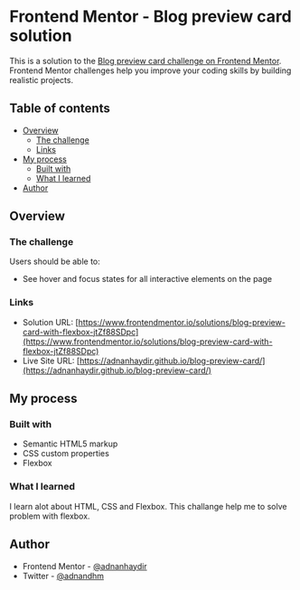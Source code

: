 # Frontend Mentor - Blog preview card solution

This is a solution to the [Blog preview card challenge on Frontend Mentor](https://www.frontendmentor.io/challenges/blog-preview-card-ckPaj01IcS). Frontend Mentor challenges help you improve your coding skills by building realistic projects. 

## Table of contents

- [Overview](#overview)
  - [The challenge](#the-challenge)
  - [Links](#links)
- [My process](#my-process)
  - [Built with](#built-with)
  - [What I learned](#what-i-learned)
- [Author](#author)

## Overview

### The challenge

Users should be able to:

- See hover and focus states for all interactive elements on the page

### Links

- Solution URL: [https://www.frontendmentor.io/solutions/blog-preview-card-with-flexbox-jtZf88SDpc](https://www.frontendmentor.io/solutions/blog-preview-card-with-flexbox-jtZf88SDpc)
- Live Site URL: [https://adnanhaydir.github.io/blog-preview-card/](https://adnanhaydir.github.io/blog-preview-card/)

## My process

### Built with

- Semantic HTML5 markup
- CSS custom properties
- Flexbox

### What I learned

I learn alot about HTML, CSS and Flexbox. This challange help me to solve problem with flexbox.

## Author

- Frontend Mentor - [@adnanhaydir](https://www.frontendmentor.io/profile/adnanhaydir)
- Twitter - [@adnandhm](https://www.twitter.com/adnandhm)
